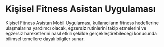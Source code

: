 # Kişisel Fitness Asistan Uygulaması

Kişisel Fitness Asistan Mobil Uygulaması, kullanıcıların fitness hedeflerine ulaşmalarına yardımcı olacak, egzersiz rutinlerini takip etmelerini ve egzersiz hareketlerini nasıl etkili şekilde gerçekleştirebileceği konusunda bilimsel temellere dayalı bilgiler sunar.
